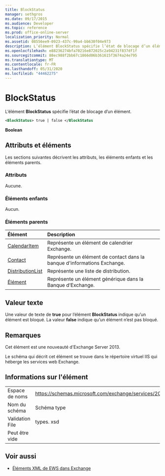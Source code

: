 ```yaml
---
title: BlockStatus
manager: sethgros
ms.date: 09/17/2015
ms.audience: Developer
ms.topic: reference
ms.prod: office-online-server
localization_priority: Normal
ms.assetid: 08556ee9-0923-437c-99a4-bb630f04e973
description: L’élément BlockStatus spécifie l’état de blocage d’un élément.
ms.openlocfilehash: e88236274bfa70216e872025c2a94231f837df1f
ms.sourcegitcommit: 88ec988f2bb67c1866d06b361615f3674a24e795
ms.translationtype: MT
ms.contentlocale: fr-FR
ms.lasthandoff: 05/31/2020
ms.locfileid: "44462275"
---
```

# <a name="blockstatus"></a>BlockStatus

L’élément **BlockStatus** spécifie l’état de blocage d’un élément. 
  
```XML
<BlockStatus> true | false </BlockStatus
```

 **Boolean**
## <a name="attributes-and-elements"></a>Attributs et éléments

Les sections suivantes décrivent les attributs, les éléments enfants et les éléments parents.
  
### <a name="attributes"></a>Attributs

Aucune.
  
### <a name="child-elements"></a>Éléments enfants

Aucun.
  
### <a name="parent-elements"></a>Éléments parents

|**Élément**|**Description**|
|:-----|:-----|
|[CalendarItem](calendaritem.md) <br/> |Représente un élément de calendrier Exchange.  <br/> |
|[Contact](contact.md) <br/> |Représente un élément de contact dans la banque d'informations Exchange.  <br/> |
|[DistributionList](distributionlist.md) <br/> |Représente une liste de distribution.  <br/> |
|[Élément](item.md) <br/> |Représente un élément générique dans la Banque d’Exchange.  <br/> |
   
## <a name="text-value"></a>Valeur texte

Une valeur de texte de **true** pour l’élément **BlockStatus** indique qu’un élément est bloqué. La valeur **false** indique qu’un élément n’est pas bloqué. 
  
## <a name="remarks"></a>Remarques

Cet élément est une nouveauté d'Exchange Server 2013.
  
Le schéma qui décrit cet élément se trouve dans le répertoire virtuel IIS qui héberge les services web Exchange.
  
## <a name="element-information"></a>Informations sur l'élément

|||
|:-----|:-----|
|Espace de noms  <br/> |https://schemas.microsoft.com/exchange/services/2006/types  <br/> |
|Nom du schéma  <br/> |Schéma type  <br/> |
|Validation File  <br/> |types. xsd  <br/> |
|Peut être vide  <br/> ||
   
## <a name="see-also"></a>Voir aussi



- [Éléments XML de EWS dans Exchange](ews-xml-elements-in-exchange.md)

